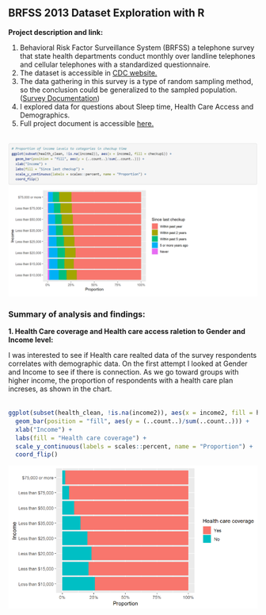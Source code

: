 ## BRFSS 2013 Dataset Exploration with R

**Project description and link:** 
1. Behavioral Risk Factor Surveillance System (BRFSS) a telephone survey that state health departments conduct monthly over landline telephones and cellular telephones with a standardized questionnaire.
2. The dataset is accessible in [CDC website.](https://www.cdc.gov/brfss/annual_data/annual_2013.html)
3. The data gathering in this survey is a type of random sampling method, so the conclusion could be generalized to the sampled population.([Survey Documentation](https://www.cdc.gov/brfss/data_documentation/index.htm))
4. I explored data for questions about Sleep time, Health Care Access and Demographics.  
5. Full project document is accessible [here.](Exploring-the-BRFSS-data.html)

<br>
<img src="images/BRFSS.PNG?raw=true"/>
<br>

### Summary of analysis and findings:

**1. Health Care coverage and Health care access raletion to Gender and Income level:** 

I was interested to see if Health care realted data of the survey respondents correlates with demographic data. On the first attempt I looked at Gender and Income to see if there is connection. As we go toward groups with higher income, the proportion of respondents with a health care plan increses, as shown in the chart.

```r

ggplot(subset(health_clean, !is.na(income2)), aes(x = income2, fill = hlthpln1)) +
  geom_bar(position = "fill", aes(y = (..count..)/sum(..count..))) +
  xlab("Income") +
  labs(fill = "Health care coverage") +
  scale_y_continuous(labels = scales::percent, name = "Proportion") +
  coord_flip()

```
<img src="images/income_healthplan.PNG?raw=true"/>


